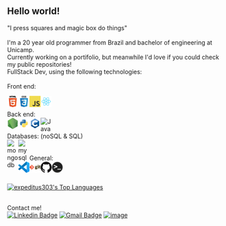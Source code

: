 ## Hello world!
"I press squares and magic box do things"
<br />
<br />
I'm a 20 year old programmer from Brazil and bachelor of engineering at Unicamp.
<br />
Currently working on a portifolio, but meanwhile I'd love if you could check my public repositories!
<br />
FullStack Dev, using the following technologies:
<br />
<br />
Front end:
<div style="vertical-align: middle;">
  <img align="left" alt="HTML5" width="26px" src="https://raw.githubusercontent.com/github/explore/80688e429a7d4ef2fca1e82350fe8e3517d3494d/topics/html/html.png" />
  <img align="left" alt="CSS3" width="26px" src="https://raw.githubusercontent.com/github/explore/80688e429a7d4ef2fca1e82350fe8e3517d3494d/topics/css/css.png" />
  <img align="left" alt="JavaScript" width="26px" src="https://raw.githubusercontent.com/github/explore/80688e429a7d4ef2fca1e82350fe8e3517d3494d/topics/javascript/javascript.png" />
  <img align="left" alt="React" width="26px" src="https://raw.githubusercontent.com/github/explore/80688e429a7d4ef2fca1e82350fe8e3517d3494d/topics/react/react.png" />
</div>
<br />
<br />
Back end:
<div style="vertical-align: middle;">
  <img align="left" alt="Node.js" width="26px" src="https://raw.githubusercontent.com/github/explore/80688e429a7d4ef2fca1e82350fe8e3517d3494d/topics/nodejs/nodejs.png" />
  <img align="left" alt="python" width="26px" src="https://raw.githubusercontent.com/github/explore/80688e429a7d4ef2fca1e82350fe8e3517d3494d/topics/python/python.png" />
  <img align="left" alt="C" width="26px" src="https://raw.githubusercontent.com/github/explore/f3e22f0dca2be955676bc70d6214b95b13354ee8/topics/c/c.png" />
    <img align="left" alt="Java" width="26px" src="https://raw.githubusercontent.com/jmnote/z-icons/master/svg/java.svg" />
</div>
<br />
<br />
Databases: (noSQL & SQL)
<div style="vertical-align: middle;">
  <img align="left" alt="mongodb" width="26px" src="https://cdn.iconscout.com/icon/free/png-512/mongodb-3-1175138.png?w=256&f=avif" />
  <img align="left" alt="mysql" width="26px" src="https://cdn.iconscout.com/icon/free/png-512/mysql-21-1174941.png?w=256&f=avif" />
</div>
<br />
<br />
General:
<div style="vertical-align: middle;">
  <img align="left" alt="Visual Studio Code" width="26px" src="https://raw.githubusercontent.com/github/explore/80688e429a7d4ef2fca1e82350fe8e3517d3494d/topics/visual-studio-code/visual-studio-code.png" />
  <img align="left" alt="Git" width="26px" src="https://raw.githubusercontent.com/github/explore/80688e429a7d4ef2fca1e82350fe8e3517d3494d/topics/git/git.png" />
  <img align="left" alt="GitHub" width="26px" src="https://raw.githubusercontent.com/github/explore/78df643247d429f6cc873026c0622819ad797942/topics/github/github.png" />
  <img align="left" alt="Terminal" width="26px" src="https://raw.githubusercontent.com/github/explore/80688e429a7d4ef2fca1e82350fe8e3517d3494d/topics/terminal/terminal.png" />
  
</div>
<br />
<br />
<br />
<a href="#"><img alt="expeditus303's Top Languages" src="https://github-readme-stats.vercel.app/api/top-langs/?username=gsdutra&langs_count=10&layout=compact&theme=dracula&hide_border=true&" height="160"/></a>
<br />
<br />

Contact me!
<br />
<a target="_blank">
[![Linkedin Badge](https://img.shields.io/badge/-LinkedIn-blue?style=flat&logo=Linkedin&logoColor=white&link=https://www.linkedin.com/in/gabriel-sprecher-dutra-20115a199/)](https://www.linkedin.com/in/gabriel-sprecher-dutra-20115a199/)
  </a>
<a target="_blank">
[![Gmail Badge](https://img.shields.io/badge/-Gmail-c14438?style=flat&logo=Gmail&logoColor=white&link=mailto:gabrielsprecherdutra@gmail.com)](mailto:gabrielsprecherdutra@gmail.com)
  </a>
<a target="_blank">
[![image](https://img.shields.io/badge/-WhatsApp-Green?style=flat&logo=WhatsApp&logoColor=white&link=https://wa.me/5511989198877)](https://wa.me/5511989198877)
  </a>

<br />
<br /> 
